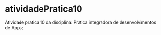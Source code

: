 # atividadePratica10
Atividade pratica 10 da disciplina: Pratica integradora de desenvolvimentos de Apps;
